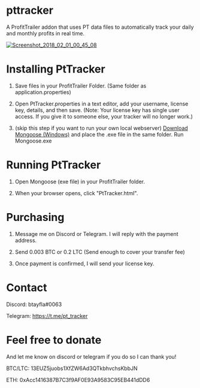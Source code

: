 # pttracker
A ProfitTrailer addon that uses PT data files to automatically track your daily and monthly profits in real time.

<a href="https://ibb.co/msHzPR"><img src="https://preview.ibb.co/dQk8Jm/Screenshot_2018_02_01_00_45_08.jpg" alt="Screenshot_2018_02_01_00_45_08" border="0"></a>

<h1>Installing PtTracker</h1>

1. Save files in your ProfitTrailer Folder. (Same folder as application.properties)

2. Open PtTracker.properties in a text editor, add your username, license key, details, and then save.
(Note: Your license key has single user access. If you give it to someone else, your tracker will no longer work.)

3. (skip this step if you want to run your own local webserver) <a href="https://cesanta.com/binary.html">Download Mongoose (Windows)</a> and place the .exe file in the same folder. Run Mongoose.exe

<h1>Running PtTracker</h1>

1. Open Mongoose (exe file) in your ProfitTrailer folder.

2. When your browser opens, click "PtTracker.html".

<h1>Purchasing</h1>

1. Message me on Discord or Telegram. I will reply with the payment address.

2. Send 0.003 BTC or 0.2 LTC (Send enough to cover your transfer fee)

3. Once payment is confirmed, I will send your license key.

<h1>Contact</h1>
Discord: btayfla#0063

Telegram: https://t.me/pt_tracker



<h1>Feel free to donate</h1>
And let me know on discord or telegram if you do so I can thank you!

BTC/LTC: 13EUZ5juobs1XfZW6Ad3QTkbhvchsKbbJN

ETH: 0xAcc1416387B7C3f9AF0E93A9583C95EB441dDD6
